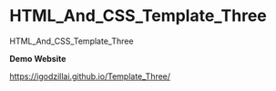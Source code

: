 # HTML_And_CSS_Template_Three
HTML_And_CSS_Template_Three

**Demo Website**

https://igodzillai.github.io/Template_Three/
